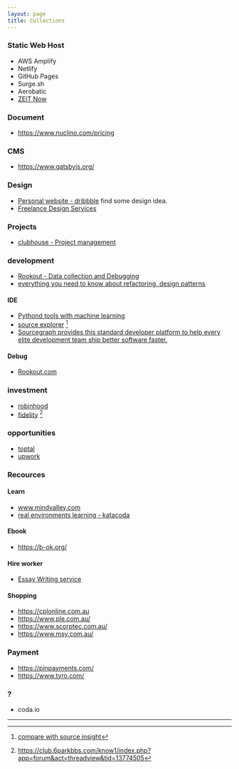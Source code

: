 ```yaml
---
layout: page
title: Collections
---
```


### Static Web Host

* AWS Amplify
* Netlify
* GitHub Pages
* Surge.sh
* Aerobatic
* [ZEIT Now](https://zeit.co/pricing/v1)


### Document

* https://www.nuclino.com/pricing



### CMS

* https://www.gatsbyjs.org/


### Design

* [Personal website - dribbble](https://dribbble.com/search/personal%20website) find some design idea.
* [Freelance Design Services](https://www.fiverr.com/)

### Projects

* [clubhouse - Project management](https://clubhouse.io/product)

### development

* [Rookout - Data collection and Debugging](https://www.rookout.com/solution/)
* [everything you need to know about refactoring, design patterns](https://refactoring.guru)

#### IDE

* [Pythond tools with machine learning](https://kite.com/)
* [source explorer](http://sourcetrail.com/) [^source_insight]
* [Sourcegraph provides this standard developer platform to help every elite development team ship better software faster.](https://about.sourcegraph.com/)

[^source_insight]: [compare with source insight](https://www.v2ex.com/t/528588)

#### Debug

 * [Rookout.com](https://Rookout.com) 

### investment

* [robinhood](https://robinhood.com/au/)
* [fidelity](https://www.fidelity.com/) [^6park]

[^6park]: https://club.6parkbbs.com/know1/index.php?app=forum&act=threadview&tid=13774505

### opportunities

* [toptal](https://www.toptal.com)
* [upwork](https://www.upwork.com/)


### Recources

#### Learn
 * www.mindvalley.com
 * [real environments learning - katacoda](https://www.katacoda.com/)

#### Ebook

* https://b-ok.org/

#### Hire worker

* [Essay Writing service](https://cheapwritingservice.com/)


#### Shopping

 * https://cplonline.com.au
 * https://www.ple.com.au/
 * https://www.scorptec.com.au/
 * https://www.msy.com.au/ 


### Payment

* https://pinpayments.com/
* https://www.tyro.com/


### ? 
 * coda.io


---